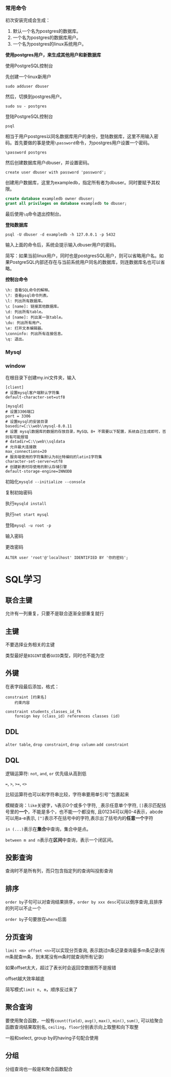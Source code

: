 ### 常用命令

初次安装完成会生成：

1. 默认一个名为postgres的数据库。
2. 一个名为postgres的数据库用户。
3. 一个名为postgres的linux系统用户。

**使用postgres用户，来生成其他用户和新数据库**

使用PostgreSQL控制台

先创建一个linux新用户

`sudo adduser dbuser`

然后，切换到postgres用户。

`sudo su - postgres`

登陆PostgreSQL控制台

`psql`

相当于用户postgres以同名数据库用户的身份，登陆数据库，这里不用输入密码。首先要做的事是使用`\password`命令，为postgres用户设置一个密码。

`\password postgres`

然后创建数据库用户dbuser，并设置密码。

`create user dbuser with password 'password';`

创建用户数据库，这里为exampledb，指定所有者为dbuser。同时要赋予其权限。

```sql
create database exampledb owner dbuser;
grant all privileges on database exampledb to dbuser;
```

最后使用`\q`命令退出控制台。


**登陆数据库**

`psql -U dbuser -d exampledb -h 127.0.0.1 -p 5432`

输入上面的命令后，系统会提示输入dbuser用户的密码。

简写：如果当前linux用户，同时也是postgresSQL用户，则可以省略用户名。如果PostgreSQL内部还存在与当前系统用户同名的数据库，则连数据库名也可以省略。

**控制台命令**

```
\h: 查看SQL命令的解释。
\?: 查看psql命令列表。
\l: 列出所有数据库。
\c [name]: 链接其他数据库。
\d: 列出所有table。
\d [name]: 列出某一张table。
\du: 列出所有用户。
\e: 打开文本编辑器。
\conninfo: 列出所有连接信息。
\q: 退出。
```

### Mysql

### window

在根目录下创建my.ini文件夹，输入

```
[client]
# 设置mysql客户端默认字符集
default-character-set=utf8
 
[mysqld]
# 设置3306端口
port = 3306
# 设置mysql的安装目录
basedir=C:\\web\\mysql-8.0.11
# 设置 mysql数据库的数据的存放目录，MySQL 8+ 不需要以下配置，系统自己生成即可，否则有可能报错
# datadir=C:\\web\\sqldata
# 允许最大连接数
max_connections=20
# 服务端使用的字符集默认为8比特编码的latin1字符集
character-set-server=utf8
# 创建新表时将使用的默认存储引擎
default-storage-engine=INNODB
```

初始化`mysqld --initialize --console`

复制初始密码

执行`mysqld install`

执行`net start mysql`

登陆`mysql -u root -p`

输入密码

更改密码

`ALTER user 'root'@'localhost' IDENTIFIED BY '你的密码';`

# SQL学习

## 联合主键

允许有一列重复，只要不是联合逐渐全部重复就行

## 主键

不要选择业务相关的主键

类型最好是`BIGINT`或者`GUID`类型，同时也不能为空

## 外键

在表字段最后添加，格式：

```
constraint [约束名]
    约束内容

constraint students_classes_id_fk
    foreign key (class_id) references classes (id)
```

## DDL

`alter table`, `drop constraint`, `drop column` `add constraint`

## DQL

逻辑运算符: `not`, `and`, `or` 优先级从高到低

`=`, `>`, `>=`, `<>`

比较运算符也可以和字符串比较，字符串要用单引号''包裹起来

模糊查询：`like`关键字，`%`表示0个或多个字符, `_`表示任意单个字符, `[]`表示匹配括号里的**一个**，不能是多个，也不能一个都没有, 且01234可以用0-4表示，abcde可以用a-e表示, `[^]`表示不在括号中的字符,表示出了括号内的**任意一个**字符

`in (...)`表示在**集合**中查询，集合中是点。

`between m and n`表示在**区间**中查询，表示一个闭区间。

## 投影查询

查询时不是所有列，而只包含指定列的查询叫投影查询

## 排序

`order by`子句可以对查询结果排序，`order by xxx desc`可以以倒序查询,且排序的列可以不止一个

`order by`子句要放在`where`后面

## 分页查询

`limit <m> offset <n>`可以实现分页查询, 表示跳过n条记录查询最多m条记录(有m条就查m条，到末尾没有m条时就查询所有记录)

如果offset太大，超过了表长时会返回空数据而不是报错

offset越大效率越底

简写模式`limit n, m`，顺序反过来了


## 聚合查询

要使用聚合函数，一般有`count(field)`, `avg()`, `max()`, `min()`, `sum()`, 可以给聚合函数查询结果取别名, `ceiling`，`floor`分别表示向上取整和向下取整

一般和select, group by的having子句配合使用

## 分组

分组查询也一般是和聚合函数配合